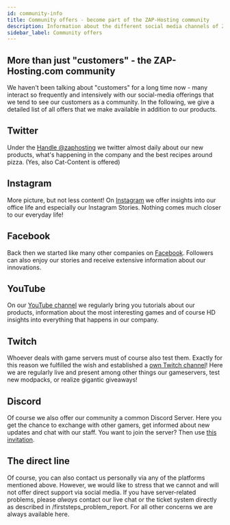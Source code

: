 ```yaml
---
id: community-info
title: Community offers - become part of the ZAP-Hosting community
description: Information about the different social media channels of ZAP-Hosting - ZAP-Hosting.com documentation
sidebar_label: Community offers
---
```


## More than just "customers" - the ZAP-Hosting.com community
We haven't been talking about "customers" for a long time now - many interact so frequently and intensively with our social-media offerings that we tend to see our customers as a community. In the following, we give a detailed list of all offers that we make available in addition to our products.

## Twitter
Under the [Handle @zaphosting](https://twitter.com/zaphosting) we twitter almost daily about our new products, what's happening in the company and the best recipes around pizza. (Yes, also Cat-Content is offered)

## Instagram
More picture, but not less content! On [Instagram](https://www.instagram.com/zaphosting/) we offer insights into our office life and especially our Instagram Stories. Nothing comes much closer to our everyday life!

## Facebook
Back then we started like many other companies on [Facebook](https://www.facebook.com/zaphosting/). Followers can also enjoy our stories and receive extensive information about our innovations.



## YouTube
On our [YouTube channel](https://www.youtube.com/user/zaphosting) we regularly bring you tutorials about our products, information about the most interesting games and of course HD insights into everything that happens in our company.


## Twitch
Whoever deals with game servers must of course also test them. Exactly for this reason we fulfilled the wish and established a [own Twitch channel](https://www.twitch.tv/zaphosting)! Here we are regularly live and present among other things our gameservers, test new modpacks, or realize gigantic giveaways!



## Discord
Of course we also offer our community a common Discord Server. Here you get the chance to exchange with other gamers, get informed about new updates and chat with our staff. You want to join the server? Then use [this invitation](https://discord.gg/zaphosting).


## The direct line
Of course, you can also contact us personally via any of the platforms mentioned above. However, we would like to stress that we cannot and will not offer direct support via social media. If you have server-related problems, please *always* contact our live chat or the ticket system directly as described in /firststeps_problem_report. For all other concerns we are always available here.
